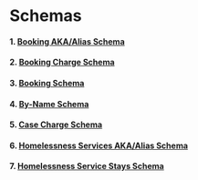 # Schemas

#### 1. [Booking AKA/Alias Schema](../users/schemas/booking-akaalias-data.md)
#### 2. [Booking Charge Schema](../users/schemas/booking-charging-data.md)
#### 3. [Booking Schema](../users/schemas/booking-data.md)
#### 4. [By-Name Schema](../users/schemas/by-name-list.md)
#### 5. [Case Charge Schema](../users/schemas/case-charge-data.md)
#### 6. [Homelessness Services AKA/Alias Schema](../users/schemas/hmis-akaalias-data.md)
#### 7. [Homelessness Service Stays Schema](../users/schemas/hmis-data.md)

